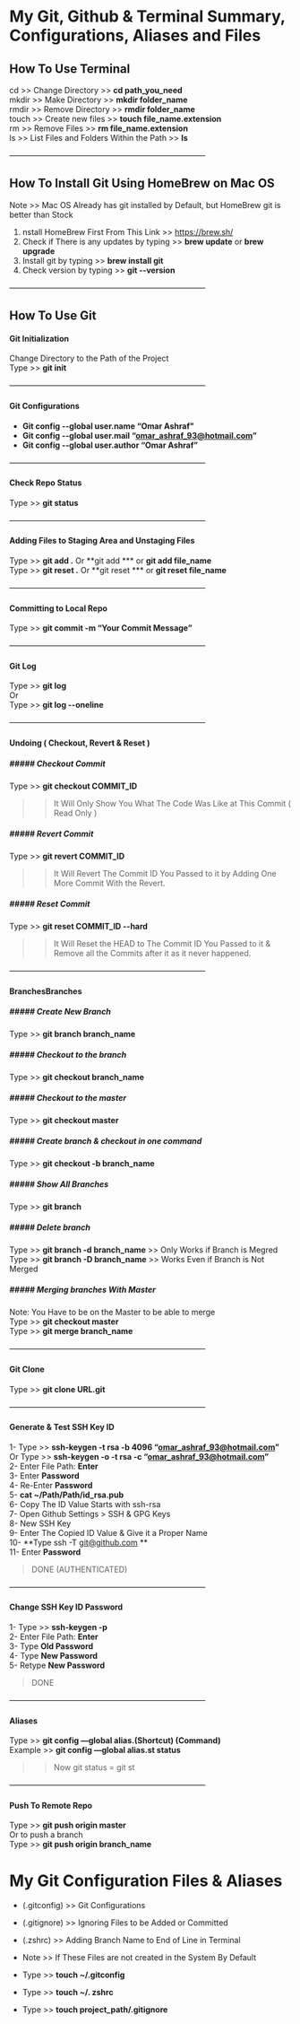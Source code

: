 # My Git, Github & Terminal Summary, Configurations, Aliases and Files

## How To Use Terminal

cd >> Change Directory >> **cd path_you_need** <br />
mkdir >> Make Directory >> **mkdir folder_name** <br />
rmdir >> Remove Directory >> **rmdir folder_name** <br />
touch >> Create new files >> **touch file_name.extension** <br />
rm >> Remove Files >> **rm file_name.extension** <br />
ls >> List Files and Folders Within the Path >> **ls** <br />



—————————————————————————

## How To Install Git Using HomeBrew on Mac OS

Note >> Mac OS Already has git installed by Default, but HomeBrew git is better than Stock <br />

1. nstall HomeBrew First From This Link >> https://brew.sh/ <br />
2. Check if There is any updates by typing >> **brew update** or **brew upgrade** <br />
3. Install git by typing >> **brew install git** <br />
4. Check version by typing >> **git -\-version** <br />


—————————————————————————


## How To Use Git

#### Git Initialization

Change Directory to the Path of the Project <br />
Type >> **git init** <br />

—————————————————————————

#### Git Configurations

- **Git config -\-global user.name “Omar Ashraf"** <br />
- **Git config -\-global user.mail “omar_ashraf_93@hotmail.com”** <br />
- **Git config -\-global user.author “Omar Ashraf”** <br />


—————————————————————————

#### Check Repo Status

Type >> **git status** <br />

—————————————————————————

#### Adding Files to Staging Area and Unstaging Files

Type >> **git add .** Or **git add *** or **git add file_name** <br />
Type >> **git reset .** Or **git reset *** or **git reset file_name** <br />

—————————————————————————

#### Committing to Local Repo

Type >> **git commit -m “Your Commit Message”** <br />

—————————————————————————

#### Git Log

Type >> **git log**  <br />
Or <br />
Type >> **git log -\-oneline** <br />


—————————————————————————

#### Undoing ( Checkout, Revert & Reset )

##### ##### Checkout Commit
Type >> **git checkout COMMIT_ID** <br />
>> It Will Only Show You What The Code Was Like at This Commit ( Read Only ) <br />

##### ##### Revert Commit
Type >> **git revert COMMIT_ID** <br />
>> It Will Revert The Commit ID You Passed to it by Adding One More Commit With the Revert. <br />

##### ##### Reset Commit
Type >> **git reset COMMIT_ID -\-hard** <br />
>> It Will Reset the HEAD to The Commit ID You Passed to it & Remove all the Commits after it as it never happened. <br />


—————————————————————————

#### BranchesBranches

##### ##### Create New Branch
Type >> **git branch branch_name** <br />

##### ##### Checkout to the branch
Type >> **git checkout branch_name** <br />

##### ##### Checkout to the master
Type >> **git checkout master** <br />

##### ##### Create branch & checkout in one command
Type >> **git checkout -b branch_name** <br />

##### ##### Show All Branches
Type >> **git branch** <br />

##### ##### Delete branch
Type >> **git branch -d branch_name** >> Only Works if Branch is Megred <br />
Type >> **git branch -D branch_name** >> Works Even if Branch is Not Merged <br />

##### ##### Merging branches With Master
Note: You Have to be on the Master to be able to merge <br />
Type >> **git checkout master** <br />
Type >> **git merge branch_name** <br />


—————————————————————————

#### Git Clone

Type >> **git clone URL.git** <br />


—————————————————————————

#### Generate & Test SSH Key ID

1- Type >> **ssh-keygen -t rsa -b 4096 “omar_ashraf_93@hotmail.com”** <br />
Or Type >> **ssh-keygen -o -t rsa -c “omar_ashraf_93@hotmail.com”** <br />
2- Enter File Path: **Enter** <br />
3- Enter **Password** <br />
4- Re-Enter **Password** <br />
5- **cat ~/Path/Path/id_rsa.pub** <br />
6- Copy The ID Value Starts with ssh-rsa <br />
7- Open Github Settings > SSH & GPG Keys <br />
8- New SSH Key <br />
9- Enter The Copied ID Value & Give it a Proper Name <br />
10- **Type ssh -T git@github.com ** <br />
11- Enter **Password** <br />
> DONE (AUTHENTICATED) <br />

—————————————————————————

#### Change SSH Key ID Password

1- Type >> **ssh-keygen -p** <br />
2- Enter File Path: **Enter** <br />
3- Type **Old Password** <br />
4- Type **New Password** <br />
5- Retype **New Password** <br />
> DONE

—————————————————————————

#### Aliases
Type >> **git config —global alias.(Shortcut) (Command)** <br />
Example >> **git config —global alias.st status** <br />

>> Now git status = git st <br />


—————————————————————————

#### Push To Remote Repo
Type >> **git push origin master** <br />
Or to push a branch <br />
Type >> **git push origin branch_name** <br />




# My Git Configuration Files & Aliases
- (.gitconfig) >> Git Configurations <br />
- (.gitignore) >> Ignoring Files to be Added or Committed <br />
- (.zshrc) >> Adding Branch Name to End of Line in Terminal <br />

- Note >> If These Files are not created in the System By Default <br />
- Type >> **touch ~/.gitconfig** <br />
- Type >> **touch ~/. zshrc** <br />
- Type >> **touch project_path/.gitignore** <br />


